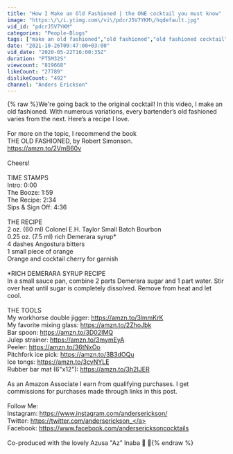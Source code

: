 ```yaml
---
title: "How I Make an Old Fashioned | the ONE cocktail you must know"
image: "https:\/\/i.ytimg.com\/vi\/pdcrJ5V7YKM\/hqdefault.jpg"
vid_id: "pdcrJ5V7YKM"
categories: "People-Blogs"
tags: ["make an old fashioned","old fashioned","old fashioned cocktail"]
date: "2021-10-26T09:47:00+03:00"
vid_date: "2020-05-22T16:00:35Z"
duration: "PT5M32S"
viewcount: "819668"
likeCount: "27789"
dislikeCount: "492"
channel: "Anders Erickson"
---
```

{% raw %}We're going back to the original cocktail! In this video, I make an old fashioned. With numerous variations, every bartender’s old fashioned varies from the next. Here’s a recipe I love.<br /><br />For more on the topic, I recommend the book <br />THE OLD FASHIONED, by Robert Simonson.<br /><a rel="nofollow" target="blank" href="https://amzn.to/2VmB60v">https://amzn.to/2VmB60v</a><br /><br />Cheers!<br /><br />TIME STAMPS<br />Intro: 0:00<br />The Booze: 1:59<br />The Recipe: 2:34<br />Sips &amp; Sign Off: 4:36<br /><br />THE RECIPE<br />2 oz. (60 ml) Colonel E.H. Taylor Small Batch Bourbon<br />0.25 oz. (7.5 ml) rich Demerara syrup*<br />4 dashes Angostura bitters<br />1 small piece of orange<br />Orange and cocktail cherry for garnish<br /><br />*RICH DEMERARA SYRUP RECIPE<br />In a small sauce pan, combine 2 parts Demerara sugar and 1 part water. Stir over heat until sugar is completely dissolved. Remove from heat and let cool.<br /><br />THE TOOLS<br />My workhorse double jigger: <a rel="nofollow" target="blank" href="https://amzn.to/3lmmKrK">https://amzn.to/3lmmKrK</a><br />My favorite mixing glass: <a rel="nofollow" target="blank" href="https://amzn.to/2ZhoJbk">https://amzn.to/2ZhoJbk</a><br />Bar spoon: <a rel="nofollow" target="blank" href="https://amzn.to/3D02IMQ">https://amzn.to/3D02IMQ</a><br />Julep strainer: <a rel="nofollow" target="blank" href="https://amzn.to/3mymEyA">https://amzn.to/3mymEyA</a><br />Peeler: <a rel="nofollow" target="blank" href="https://amzn.to/36tNxOo">https://amzn.to/36tNxOo</a><br />Pitchfork ice pick: <a rel="nofollow" target="blank" href="https://amzn.to/3B3dOQu">https://amzn.to/3B3dOQu</a><br />Ice tongs: <a rel="nofollow" target="blank" href="https://amzn.to/3cvNYLE">https://amzn.to/3cvNYLE</a><br />Rubber bar mat (6&quot;x12&quot;): <a rel="nofollow" target="blank" href="https://amzn.to/3h2IJER">https://amzn.to/3h2IJER</a><br /><br />As an Amazon Associate I earn from qualifying purchases. I get commissions for purchases made through links in this post.<br /><br />Follow Me:<br />Instagram: <a rel="nofollow" target="blank" href="https://www.instagram.com/anderserickson/">https://www.instagram.com/anderserickson/</a><br />Twitter: <a rel="nofollow" target="blank" href="https://twitter.com/anderserickson_">https://twitter.com/anderserickson_</a><br />Facebook: <a rel="nofollow" target="blank" href="https://www.facebook.com/andersericksoncocktails">https://www.facebook.com/andersericksoncocktails</a><br /><br />Co-produced with the lovely Azusa &quot;Az&quot; Inaba 🎥 🎨{% endraw %}
